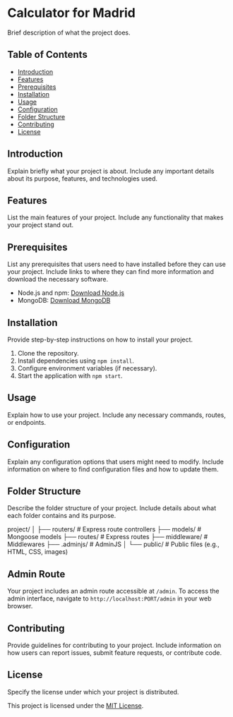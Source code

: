 # Calculator for Madrid 

Brief description of what the project does.

## Table of Contents

- [Introduction](#introduction)
- [Features](#features)
- [Prerequisites](#prerequisites)
- [Installation](#installation)
- [Usage](#usage)
- [Configuration](#configuration)
- [Folder Structure](#folder-structure)
- [Contributing](#contributing)
- [License](#license)

## Introduction

Explain briefly what your project is about. Include any important details about its purpose, features, and technologies used.

## Features

List the main features of your project. Include any functionality that makes your project stand out.

## Prerequisites

List any prerequisites that users need to have installed before they can use your project. Include links to where they can find more information and download the necessary software.

- Node.js and npm: [Download Node.js](https://nodejs.org/)
- MongoDB: [Download MongoDB](https://www.mongodb.com/)

## Installation

Provide step-by-step instructions on how to install your project.

1. Clone the repository.
2. Install dependencies using `npm install`.
3. Configure environment variables (if necessary).
4. Start the application with `npm start`.

## Usage

Explain how to use your project. Include any necessary commands, routes, or endpoints.

## Configuration

Explain any configuration options that users might need to modify. Include information on where to find configuration files and how to update them.

## Folder Structure

Describe the folder structure of your project. Include details about what each folder contains and its purpose.

project/
│
├── routers/ # Express route controllers
├── models/ # Mongoose models
├── routes/ # Express routes
├── middleware/ # Middlewares
├── .adminjs/ # AdminJS
│
└── public/ # Public files (e.g., HTML, CSS, images)




## Admin Route

Your project includes an admin route accessible at `/admin`. To access the admin interface, navigate to `http://localhost:PORT/admin` in your web browser.

## Contributing

Provide guidelines for contributing to your project. Include information on how users can report issues, submit feature requests, or contribute code.

## License

Specify the license under which your project is distributed.

This project is licensed under the [MIT License](https://opensource.org/licenses/MIT).
